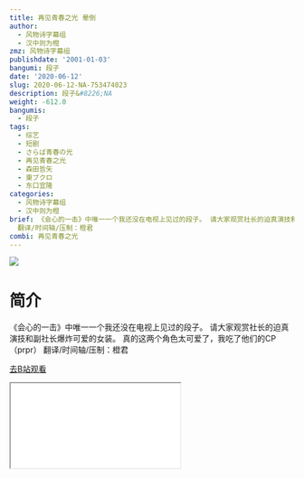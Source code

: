 ```yaml
---
title: 再见青春之光 晕倒
author:
  - 风物诗字幕组
  - 汉中则为橙
zmz: 风物诗字幕组
publishdate: '2001-01-03'
bangumi: 段子
date: '2020-06-12'
slug: 2020-06-12-NA-753474023
description: 段子&#8226;NA
weight: -612.0
bangumis:
  - 段子
tags:
  - 综艺
  - 短剧
  - さらば青春の光
  - 再见青春之光
  - 森田哲矢
  - 東ブクロ
  - 东口宜隆
categories:
  - 风物诗字幕组
  - 汉中则为橙
brief: 《会心的一击》中唯一一个我还没在电视上见过的段子。 请大家观赏社长的迫真演技和副社长爆炸可爱的女装。 真的这两个角色太可爱了，我吃了他们的CP（prpr）
  翻译/时间轴/压制：橙君
combi: 再见青春之光
---
```

![](https://raw.githubusercontent.com/tcgriffith/owaraisite/master/static/tmpimg/3679373f6612817d57308e371d99fff94e644aad.jpg.480.jpg)
# 简介  
《会心的一击》中唯一一个我还没在电视上见过的段子。
请大家观赏社长的迫真演技和副社长爆炸可爱的女装。
真的这两个角色太可爱了，我吃了他们的CP（prpr）
翻译/时间轴/压制：橙君  

[去B站观看](https://www.bilibili.com/video/av753474023/)
<div class ="resp-container"><iframe class="testiframe" src="//player.bilibili.com/player.html?aid=753474023"", scrolling="no", allowfullscreen="true" > </iframe></div> 
